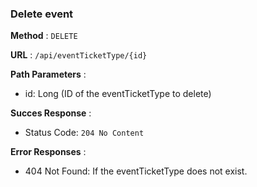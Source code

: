 ### Delete event

**Method** : `DELETE`

**URL** : `/api/eventTicketType/{id}`

**Path Parameters** : 

- id: Long (ID of the eventTicketType to delete)

**Succes Response** :

- Status Code: `204 No Content`

**Error Responses** :

- 404 Not Found: If the eventTicketType does not exist.